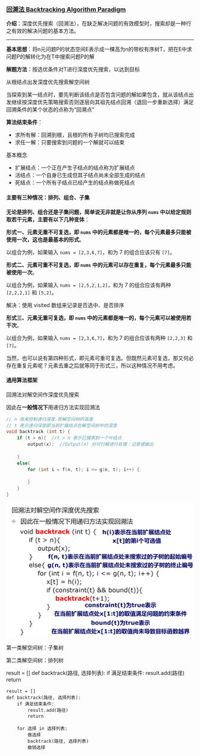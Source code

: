 

### [回溯法 Backtracking Algorithm Paradigm](#)

**介绍**：深度优先搜索（回溯法），在缺乏解决问题的有效模型时，搜索却是一种行之有效的解决问题的基本方法。

----

**基本思想**：将n元问题P的状态空间E表示成一棵高为n的带权有序树T，把在E中求问题P的解转化为在T中搜索问题P的解

**解题方法**：按选优条件对T进行深度优先搜索，以达到目标

从根结点出发深度优先搜索解空间树

当探索到某一结点时，要先判断该结点是否包含问题的解如果包含，就从该结点出发继续按深度优先策略搜索否则逐层向其祖先结点回溯（退回一步重新选择）满足回溯条件的某个状态的点称为“回溯点”

**算法结束条件**：

* 求所有解：回溯到根，且根的所有子树均已搜索完成
* 求任一解：只要搜索到问题的一个解就可以结束



基本概念

* 扩展结点：一个正在产生子结点的结点称为扩展结点
* 活结点：一个自身已生成但其子结点尚未全部生成的结点
* 死结点：一个所有子结点已经产生的结点称做死结点



#### 主要有三种情况：排列、组合、子集

**无论是排列、组合还是子集问题，简单说无非就是让你从序列 `nums` 中以给定规则取若干元素，主要有以下几种变体**：

**形式一、元素无重不可复选，即 `nums` 中的元素都是唯一的，每个元素最多只能被使用一次，这也是最基本的形式**。

以组合为例，如果输入 `nums = [2,3,6,7]`，和为 7 的组合应该只有 `[7]`。

**形式二、元素可重不可复选，即 `nums` 中的元素可以存在重复，每个元素最多只能被使用一次**。

以组合为例，如果输入 `nums = [2,5,2,1,2]`，和为 7 的组合应该有两种 `[2,2,2,1]` 和 `[5,2]`。 

解决：使用 visited 数组来记录是否选中、是否排序

**形式三、元素无重可复选，即 `nums` 中的元素都是唯一的，每个元素可以被使用若干次**。

以组合为例，如果输入 `nums = [2,3,6,7]`，和为 7 的组合应该有两种 `[2,2,3]` 和 `[7]`。

当然，也可以说有第四种形式，即元素可重可复选。但既然元素可复选，那又何必存在重复元素呢？元素去重之后就等同于形式三，所以这种情况不用考虑。



#### 通用算法框架

回溯法对解空间作深度优先搜索



因此在**一般情况下**用递归方法实现回溯法

```cpp
// n 用来控制递归深度.即解空间树的高度
// t 表示递归深度即当前扩展结点在解空间树中的深度
void backtrack (int t) {
    if (t > n){  //t > n 表示已搜索到一个叶结点
        output(x);  //Output(x) 对可行解进行处理：记录或输出

    }
    else{
        for (int i = f(n, t); i <= g(n, t); i++) {
            
        }
    }
}

```



<img src="./assets/image-20230830153222937.png" alt="image-20230830153222937" width="700px"  />



第一类解空间树：子集树

第二类解空间树：排列树



result = []
def backtrack(路径, 选择列表):
    if 满足结束条件:
        result.add(路径)
        return
    

    result = []
    def backtrack(路径, 选择列表):
        if 满足结束条件:
            result.add(路径)
            return
        
        for 选择 in 选择列表:
            做选择
            backtrack(路径, 选择列表)
            撤销选择
